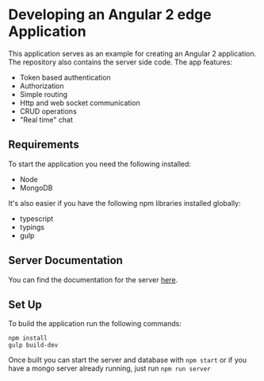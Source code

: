 # Developing an Angular 2 edge Application

This application serves as an example for creating an Angular 2 application. The repository also contains the server side code.
The app features:

* Token based authentication
* Authorization
* Simple routing
* Http and web socket communication
* CRUD operations
* "Real time" chat

## Requirements

To start the application you need the following installed:
 * Node
 * MongoDB

It's also easier if you have the following npm libraries installed globally:

* typescript
* typings
* gulp

## Server Documentation

You can find the documentation for the server [here](https://github.com/flauc/angular2-edge-app/blob/master/serverDoc.md).

## Set Up

To build the application run the following commands:
```
npm install
gulp build-dev
```

Once built you can start the server and database with `npm start` or if you have a mongo server already running, just run `npm run server`